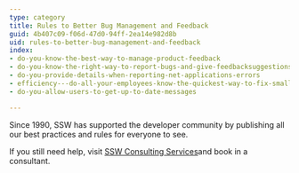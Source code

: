 ```yaml
---
type: category
title: Rules to Better Bug Management and Feedback
guid: 4b407c09-f06d-47d0-94ff-2ea14e982d8b
uid: rules-to-better-bug-management-and-feedback
index:
- do-you-know-the-best-way-to-manage-product-feedback
- do-you-know-the-right-way-to-report-bugs-and-give-feedbacksuggestions
- do-you-provide-details-when-reporting-net-applications-errors
- efficiency---do-all-your-employees-know-the-quickest-way-to-fix-small-web-errors
- do-you-allow-users-to-get-up-to-date-messages

---
```

Since 1990, SSW has supported the developer community by publishing all our best practices and rules for everyone to see.

If you still need help, visit [SSW Consulting Services](http&#58;//www.ssw.com.au/ssw/Consulting/Default.aspx)and book in a consultant.

